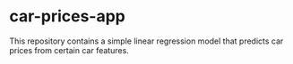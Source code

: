 # car-prices-app
This repository contains a simple linear regression model that predicts car prices from certain car features.
